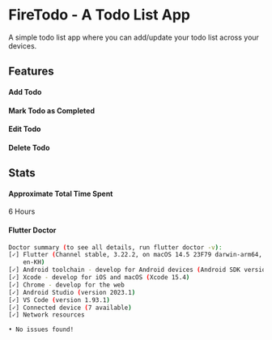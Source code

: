 # FireTodo - A Todo List App

A simple todo list app where you can add/update your todo list across your devices.

## Features
#### Add Todo


#### Mark Todo as Completed


#### Edit Todo


#### Delete Todo


## Stats
#### Approximate Total Time Spent
6 Hours

#### Flutter Doctor

```bash
Doctor summary (to see all details, run flutter doctor -v):
[✓] Flutter (Channel stable, 3.22.2, on macOS 14.5 23F79 darwin-arm64, locale
    en-KH)
[✓] Android toolchain - develop for Android devices (Android SDK version 34.0.0)
[✓] Xcode - develop for iOS and macOS (Xcode 15.4)
[✓] Chrome - develop for the web
[✓] Android Studio (version 2023.1)
[✓] VS Code (version 1.93.1)
[✓] Connected device (7 available)
[✓] Network resources

• No issues found!
```

